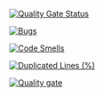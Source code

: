 [![Quality Gate Status](https://sonarcloud.io/api/project_badges/measure?project=nanafilbert_new-repo-actions&metric=alert_status)](https://sonarcloud.io/summary/new_code?id=nanafilbert_new-repo-actions)


[![Bugs](https://sonarcloud.io/api/project_badges/measure?project=nanafilbert_new-repo-actions&metric=bugs)](https://sonarcloud.io/summary/new_code?id=nanafilbert_new-repo-actions)


[![Code Smells](https://sonarcloud.io/api/project_badges/measure?project=nanafilbert_new-repo-actions&metric=code_smells)](https://sonarcloud.io/summary/new_code?id=nanafilbert_new-repo-actions)


[![Duplicated Lines (%)](https://sonarcloud.io/api/project_badges/measure?project=nanafilbert_new-repo-actions&metric=duplicated_lines_density)](https://sonarcloud.io/summary/new_code?id=nanafilbert_new-repo-actions)


[![Quality gate](https://sonarcloud.io/api/project_badges/quality_gate?project=nanafilbert_new-repo-actions)](https://sonarcloud.io/summary/new_code?id=nanafilbert_new-repo-actions)

